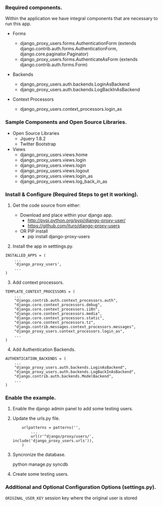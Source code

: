 
### Required components.

Within the application we have integral components that are necessary
to run this app.

* Forms
    * django_proxy_users.forms.AuthenticationForm (extends django.contrib.auth.forms.AuthenticationForm, django.core.paginator.Paginator)
    * django_proxy_users.forms.AuthenticateAsForm (extends django.contrib.auth.forms.Form)

* Backends
    * django_proxy_users.auth.backends.LoginAsBackend
    * django_proxy_users.auth.backends.LogBackInAsBackend

* Context Processors
    * django_proxy_users.context_processors.login_as


### Sample Components and Open Source Libraries.

* Open Source Libraries
    * Jquery 1.8.2
    * Twitter Bootstrap
* Views
    * django_proxy_users.views.home
    * django_proxy_users.views.login
    * django_proxy_users.views.login
    * django_proxy_users.views.logout
    * django_proxy_users.views.login_as
    * django_proxy_users.views.log_back_in_as

### Install & Configure (Required Steps to get it working).

1. Get the code source from either:
    * Download and place within your django app.
        * http://pypi.python.org/pypi/django-proxy-user/
        * https://github.com/jturo/django-proxy-users
    * OR PIP install
        * pip install django-proxy-users

2. Install the app in setttings.py.

```
INSTALLED_APPS = (
    ...
    'django_proxy_users',
    ...
)
```

3. Add context processors.

```
TEMPLATE_CONTEXT_PROCESSORS = (
    ...
    "django.contrib.auth.context_processors.auth",
    "django.core.context_processors.debug",
    "django.core.context_processors.i18n",
    "django.core.context_processors.media",
    "django.core.context_processors.static",
    "django.core.context_processors.tz",
    "django.contrib.messages.context_processors.messages",
    "django_proxy_users.context_processors.login_as",
    ...
)
```

4. Add Authentication Backends.

```
AUTHENTICATION_BACKENDS = (
    ...
    "django_proxy_users.auth.backends.LoginAsBackend",
    "django_proxy_users.auth.backends.LogBackInAsBackend",
    "django.contrib.auth.backends.ModelBackend",
    ...
)
```

### Enable the example.

1. Enable the django admin panel to add some testing users.

2. Update the urls.py file.

    ```
        urlpatterns = patterns('',
            ...
            url(r'^django/proxy/users/', include('django_proxy_users.urls')),
        )
    ```

2. Syncronize the database.

    python manage.py syncdb

3. Create some testing users.

### Additional and Optional Configuration Options (settings.py).

``ORIGINAL_USER_KEY``  session key where the original user is stored
